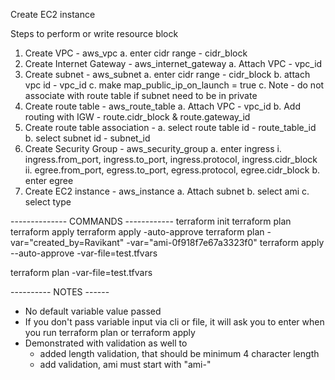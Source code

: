 Create EC2 instance 

Steps to perform or write resource block
1. Create VPC - aws_vpc
    a. enter cidr range - cidr_block
2. Create Internet Gateway - aws_internet_gateway
    a. Attach VPC - vpc_id
3. Create subnet - aws_subnet
    a. enter cidr range - cidr_block
    b. attach vpc id - vpc_id
    c. make map_public_ip_on_launch = true
    c. Note - do not associate with route table if subnet need to be in private
4. Create route table - aws_route_table
    a. Attach VPC - vpc_id
    b. Add routing with IGW - route.cidr_block & route.gateway_id
5. Create route table association - 
    a. select route table id - route_table_id
    b. select subnet id - subnet_id
6. Create Security Group - aws_security_group
    a. enter ingress
        i. ingress.from_port, ingress.to_port, ingress.protocol, ingress.cidr_block
        ii. egree.from_port, egress.to_port, egress.protocol, egree.cidr_block
    b. enter egree
7. Create EC2 instance - aws_instance
    a. Attach subnet
    b. select ami 
    c. select type



-------------- COMMANDS ------------
terraform init
terraform plan
terraform apply
terraform apply -auto-approve
terraform plan -var="created_by=Ravikant" -var="ami-0f918f7e67a3323f0"
terraform apply --auto-approve -var-file=test.tfvars


terraform plan -var-file=test.tfvars


---------- NOTES ------
- No default variable value passed
- If you don't pass variable input via cli or file, it will ask you to enter when you run terraform plan or terraform apply
- Demonstrated with validation as well to 
    * added length validation, that should be minimum 4 character length
    * add validation, ami must start with "ami-"



